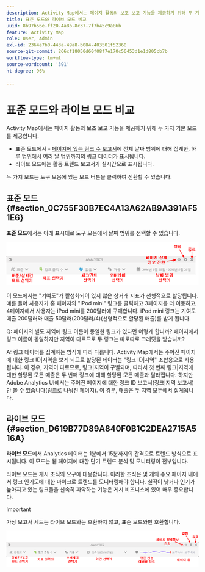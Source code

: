 ```yaml
---
description: Activity Map에서는 페이지 활동의 보조 보고 기능을 제공하기 위해 두 가지 기본 모드를 제공합니다.
title: 표준 모드와 라이브 모드 비교
uuid: 8b97b56e-ff20-4a8b-8c37-7f7b45c9a86b
feature: Activity Map
role: User, Admin
exl-id: 2364e7b0-443a-49a8-b084-403501f52360
source-git-commit: 266cf18050d60f08f7e170c56453d1e1d805cb7b
workflow-type: tm+mt
source-wordcount: '391'
ht-degree: 96%

---
```


# 표준 모드와 라이브 모드 비교

Activity Map에서는 페이지 활동의 보조 보고 기능을 제공하기 위해 두 가지 기본 모드를 제공합니다.

* 표준 모드에서 - [페이지에 있는 링크 수 보고서](/help/analyze/activity-map/activitymap-links-report.md)에 전체 날짜 범위에 대해 집계한, 하루 범위에서 여러 날 범위까지의 링크 데이터가 표시됩니다.
* 라이브 모드에는 활동 트렌드 보고서가 실시간으로 표시됩니다.

두 가지 모드는 도구 모음에 있는 모드 버튼을 클릭하여 전환할 수 있습니다.

## 표준 모드 {#section_0C755F30B7EC4A13A62AB9A391AF51E6}

**표준 모드**&#x200B;에서는 아래 표시대로 도구 모음에서 날짜 범위를 선택할 수 있습니다.

![](assets/standard_mode.png)

이 모드에서는 &quot;기여도&quot;가 활성화되어 있지 않은 상거래 지표가 선형적으로 할당됩니다. 예를 들어 사용자가 홈 페이지의 &quot;IPod mini&quot; 링크를 클릭하고 3페이지를 더 이동하고, 4페이지에서 사용자는 iPod mini를 200달러에 구매합니다. iPod mini 링크는 기여도 매출 200달러와 매출 50달러(200달러/4)(선형적으로 할당된 매출)를 받게 됩니다.

Q: 페이지의 별도 지역에 링크 이름이 동일한 링크가 있다면 어떻게 합니까? 페이지에서 링크 이름이 동일하지만 지역이 다르므로 두 링크는 따로따로 크레딧을 받습니까?

A: 링크 데이터를 집계하는 방식에 따라 다릅니다. Activity Map에서는 주어진 페이지에 대한 링크 ID|지역을 보게 되므로 할당된 데이터는 &quot;링크 ID|지역&quot; 조합용으로 사용됩니다. 이 경우, 지역이 다르므로, 링크|지역이 구별되며, 따라서 첫 번째 링크|지역에 대한 할당된 모든 매출은 두 번째 링크에 대해 할당된 모든 매출과 달라집니다. 하지만 Adobe Analytics UI에서는 주어진 페이지에 대한 링크 ID 보고서(링크|지역 보고서)만 볼 수 있습니다(링크로 나눠진 페이지). 이 경우, 매출은 두 지역 모두에서 집계됩니다.

## 라이브 모드 {#section_D619B77D89A840F0B1C2DEA2715A516A}

**라이브 모드**&#x200B;에서 Analytics 데이터는 1분에서 15분까지의 간격으로 트렌드 방식으로 표시됩니다. 이 모드는 웹 페이지에 대한 단기 트렌드 분석 및 모니터링이 전부입니다.

라이브 모드는 게시 조직의 요구에 대응합니다. 이러한 조직은 몇 개의 주요 페이지 내에서 링크 인기도에 대한 마이크로 트렌드를 모니터링해야 합니다. 실적이 낮거나 인기가 높아지고 있는 링크들을 신속히 파악하는 기능은 게시 비즈니스에 있어 매우 중요합니다.

>[!IMPORTANT]
>
>가상 보고서 세트는 라이브 모드와는 호환하지 않고, 표준 모드와만 호환합니다.

![](assets/live_mode.png)
